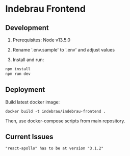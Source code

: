 # Indebrau Frontend

## Development
1. Prerequisites: Node v13.5.0

2. Rename '.env.sample' to '.env' and adjust values

3. Install and run:
```sh
npm install
npm run dev
```

## Deployment
Build latest docker image:
```
docker build -t indebrau/indebrau-frontend .
```
Then, use docker-compose scripts from main repository.


## Current Issues
    "react-apollo" has to be at version "3.1.2"
